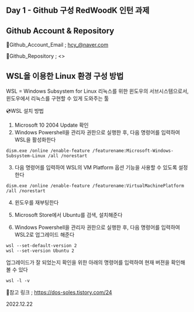 Day 1 - Github 구성
RedWoodK 인턴 과제
---

Github Account & Repository
---

📧Github_Account_Email ; <hcy_@naver.com>

📂Github_Repository ; <>


WSL을 이용한 Linux 환경 구성 방법
---
WSL = Windows Subsystem for Linux
리눅스를 위한 윈도우의 서브시스템으로서, 윈도우에서 리눅스를 구현할 수 있게 도와주는 툴


💿WSL 설치 방법

1. Microsoft 10 2004 Update 확인
2. Windows Powershell을 관리자 권한으로 실행한 후, 다음 명령어를 입력하여 WSL을 활성화한다

```
dism.exe /online /enable-feature /featurename:Microsoft-Windows-Subsystem-Linux /all /norestart
```
 
3. 다음 명령어를 입력하여 WSL의 VM Platform 옵션 기능을 사용할 수 있도록 설정한다

```
dism.exe /online /enable-feature /featurename:VirtualMachinePlatform /all /norestart
``` 

4.  윈도우를 재부팅한다

5. Microsoft Store에서 Ubuntu를 검색, 설치해준다

6. Windows Powershell을 관리자 권한으로 실행한 후, 다음 명령어를 입력하여 WSL2로 업그레이드 해준다

```
wsl --set-default-version 2
wsl --set-version Ubuntu 2
```

   업그레이드가 잘 되었는지 확인을 위한 아래의 명령어를 입력하여 현재 버젼을 확인해 볼 수 있다

```
wsl -l -v
```

 📎참고 링크 ; <https://dos-soles.tistory.com/24>

2022.12.22
